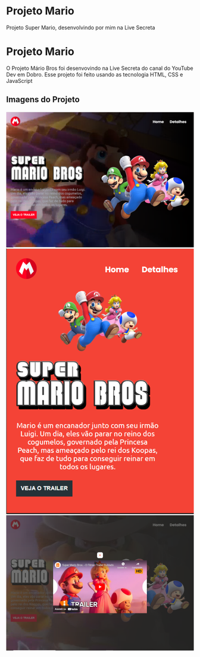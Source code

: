 # Projeto Mario
Projeto Super Mario, desenvolvindo por mim na Live Secreta  
 # Projeto Mario
<p>O Projeto Mário Bros foi desenvovindo na Live Secreta do canal do YouTube Dev em Dobro. Esse projeto foi feito usando as tecnologia HTML, CSS e JavaScript</p>

## Imagens do Projeto

<img src="src/imagens/tela1.PNG">

<img src="src/imagens/tela2.PNG">

<img src="src/imagens/tela3.PNG">
